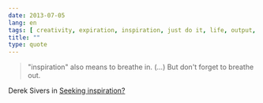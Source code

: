 ```yaml
---
date: 2013-07-05
lang: en
tags: [ creativity, expiration, inspiration, just do it, life, output, work ]
title: ""
type: quote
---
```


> "inspiration" also means to breathe in. (...) But don't forget to
> breathe out.

Derek Sivers in [Seeking inspiration?](http://sivers.org/io)

